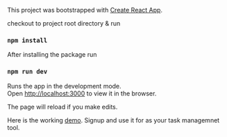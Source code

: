 This project was bootstrapped with [Create React App](https://github.com/facebook/create-react-app).

checkout to project root directory & run 

### `npm install`

After installing the package run 

### `npm run dev`

Runs the app in the development mode.<br />
Open [http://localhost:3000](http://localhost:3000) to view it in the browser.

The page will reload if you make edits.<br />

Here is the working [demo](https://memoranda-todo.herokuapp.com/). Signup and use it for as your task managemnet tool.


